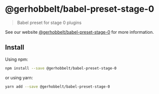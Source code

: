 # @gerhobbelt/babel-preset-stage-0

> Babel preset for stage 0 plugins

See our website [@gerhobbelt/babel-preset-stage-0](https://new.babeljs.io/docs/en/next/babel-preset-stage-0.html) for more information.

## Install

Using npm:

```sh
npm install --save @gerhobbelt/babel-preset-stage-0
```

or using yarn:

```sh
yarn add --save @gerhobbelt/babel-preset-stage-0
```
